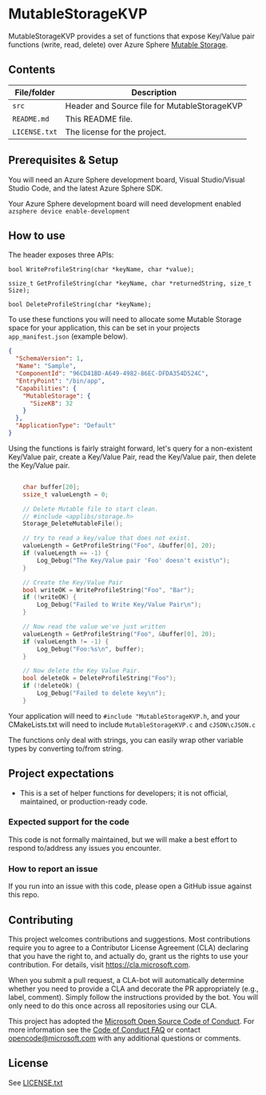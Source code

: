 # MutableStorageKVP

MutableStorageKVP provides a set of functions that expose Key/Value pair functions (write, read, delete) over Azure Sphere [Mutable Storage](https://docs.microsoft.com/en-us/azure-sphere/app-development/storage#using-mutable-storage).

## Contents

| File/folder | Description |
|-------------|-------------|
| `src`       | Header and Source file for MutableStorageKVP |
| `README.md` | This README file. |
| `LICENSE.txt`   | The license for the project. |

## Prerequisites & Setup

You will need an Azure Sphere development board, Visual Studio/Visual Studio Code, and the latest Azure Sphere SDK.

Your Azure Sphere development board will need development enabled `azsphere device enable-development`

## How to use

The header exposes three APIs:


`bool WriteProfileString(char *keyName, char *value);`

`ssize_t GetProfileString(char *keyName, char *returnedString, size_t Size);`

`bool DeleteProfileString(char *keyName);`

To use these functions you will need to allocate some Mutable Storage space for your application, this can be set in your projects `app_manifest.json` (example below).

```json
{
  "SchemaVersion": 1,
  "Name": "Sample",
  "ComponentId": "96CD41BD-A649-4982-86EC-DFDA354D524C",
  "EntryPoint": "/bin/app",
  "Capabilities": {
    "MutableStorage": {
      "SizeKB": 32
    }
  },
  "ApplicationType": "Default"
}
```

Using the functions is fairly straight forward, let's query for a non-existent Key/Value pair, create a Key/Value Pair, read the Key/Value pair, then delete the Key/Value pair.

```cpp

    char buffer[20];
    ssize_t valueLength = 0;

    // Delete Mutable file to start clean.
    // #include <applibs/storage.h>
    Storage_DeleteMutableFile();

    // try to read a key/value that does not exist.
    valueLength = GetProfileString("Foo", &buffer[0], 20);
    if (valueLength == -1) {
        Log_Debug("The Key/Value pair 'Foo' doesn't exist\n");
    }

    // Create the Key/Value Pair
    bool writeOK = WriteProfileString("Foo", "Bar");
    if (!writeOK) {
        Log_Debug("Failed to Write Key/Value Pair\n");
    }

    // Now read the value we've just written
    valueLength = GetProfileString("Foo", &buffer[0], 20);
    if (valueLength != -1) {
        Log_Debug("Foo:%s\n", buffer);
    }

    // Now delete the Key Value Pair.
    bool deleteOk = DeleteProfileString("Foo");
    if (!deleteOk) {
        Log_Debug("Failed to delete key\n");
    }

```

Your application will need to `#include "MutableStorageKVP.h`, and your CMakeLists.txt will need to include `MutableStorageKVP.c` and `cJSON\cJSON.c`

The functions only deal with strings, you can easily wrap other variable types by converting to/from string.

## Project expectations

* This is a set of helper functions for developers; it is not official, maintained, or production-ready code.

### Expected support for the code

This code is not formally maintained, but we will make a best effort to respond to/address any issues you encounter.

### How to report an issue

If you run into an issue with this code, please open a GitHub issue against this repo.

## Contributing

This project welcomes contributions and suggestions. Most contributions require you to
agree to a Contributor License Agreement (CLA) declaring that you have the right to,
and actually do, grant us the rights to use your contribution. For details, visit
https://cla.microsoft.com.

When you submit a pull request, a CLA-bot will automatically determine whether you need
to provide a CLA and decorate the PR appropriately (e.g., label, comment). Simply follow the
instructions provided by the bot. You will only need to do this once across all repositories using our CLA.

This project has adopted the [Microsoft Open Source Code of Conduct](https://opensource.microsoft.com/codeofconduct/).
For more information see the [Code of Conduct FAQ](https://opensource.microsoft.com/codeofconduct/faq/)
or contact [opencode@microsoft.com](mailto:opencode@microsoft.com) with any additional questions or comments.

## License

See [LICENSE.txt](./LICENCE.txt)